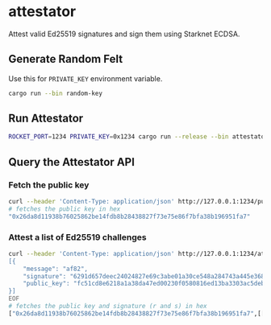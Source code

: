 # attestator

Attest valid Ed25519 signatures and sign them using Starknet ECDSA.

## Generate Random Felt

Use this for `PRIVATE_KEY` environment variable.

```sh
cargo run --bin random-key
```

## Run Attestator

```sh
ROCKET_PORT=1234 PRIVATE_KEY=0x1234 cargo run --release --bin attestator
```

## Query the Attestator API

### Fetch the public key

```sh
curl --header 'Content-Type: application/json' http://127.0.0.1:1234/public_key
# fetches the public key in hex
"0x26da8d11938b76025862be14fdb8b28438827f73e75e86f7bfa38b196951fa7"
```

### Attest a list of Ed25519 challenges

```sh
curl --header 'Content-Type: application/json' http://127.0.0.1:1234/attest --data @- <<EOF
[{
    "message": "af82",
    "signature": "6291d657deec24024827e69c3abe01a30ce548a284743a445e3680d7db5ac3ac18ff9b538d16f290ae67f760984dc6594a7c15e9716ed28dc027beceea1ec40a",
    "public_key": "fc51cd8e6218a1a38da47ed00230f0580816ed13ba3303ac5deb911548908025"
}]
EOF
# fetches the public key and signature (r and s) in hex
["0x26da8d11938b76025862be14fdb8b28438827f73e75e86f7bfa38b196951fa7",[["0x37063480d38eccdc3f7e606a3afdaa56c7ea9a66199650189968f3d3634f82a","0x66d8f1eabf0b29a1b80cb00f8f48bd4c5111c096fd42a239fe3fb87e7a597de"]]]
```
